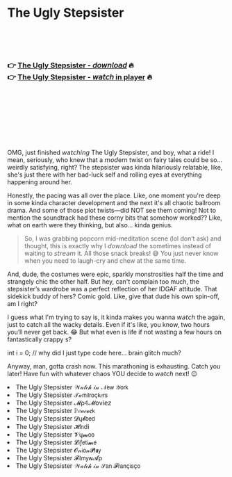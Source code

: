 <h1>The Ugly Stepsister</h1>

<br><br><br>

<h3>👉 <a href="https://Tyrones-secdagefma1989.github.io/xrimnrnued/">The Ugly Stepsister - 𝘥𝘰𝘸𝘯𝘭𝘰𝘢𝘥</a> 🔥<br>
👉 <a href="https://Tyrones-secdagefma1989.github.io/xrimnrnued/">The Ugly Stepsister - 𝘸𝘢𝘵𝘤𝘩 in player</a> 🔥
</h3>



<br><br><br><br><br><br><br>


OMG, just finished 𝘸𝘢𝘵𝘤𝘩𝘪𝘯𝘨 The Ugly Stepsister, and boy, what a ride! I mean, seriously, who knew that a 𝘮𝘰𝘥ern twist on fairy tales could be so... weirdly satisfying, right? The stepsister was kinda hilariously relatable, like, she's just there with her bad-luck self and rolling eyes at everything happening around her. 

Honestly, the pacing was all over the place. Like, one moment you're deep in some kinda character development and the next it's all chaotic ballroom drama. And some of those plot twists—did NOT see them coming! Not to mention the soundtrack had these corny bits that somehow worked?? Like, what on earth were they thinking, but also... kinda genius.

> So, I was grabbing popcorn mid-meditation scene (lol don’t ask) and thought, this is exactly why I 𝘥𝘰𝘸𝘯𝘭𝘰𝘢𝘥 the   sometimes instead of waiting to 𝘴𝘵𝘳𝘦𝘢𝘮 it. All those snack breaks! 😅 You just never know when you need to laugh-cry and chew at the same time.

And, dude, the costumes were epic, sparkly monstrosities half the time and strangely chic the other half. But hey, can't complain too much, the stepsister’s wardrobe was a perfect reflection of her IDGAF attitude. That sidekick buddy of hers? Comic gold. Like, give that dude his own spin-off, am I right? 

I guess what I'm trying to say is, it kinda makes you wanna 𝘸𝘢𝘵𝘤𝘩 the   again, just to catch all the wacky details. Even if it's like, you know, two hours you’ll never get back. 😂 But what even is life if not wasting a few hours on fantastically crappy  s?  

int i = 0; // why did I just type code here... brain glitch much?

Anyway, man, gotta crash now. This   marathoning is exhausting. Catch you later! Have fun with whatever chaos YOU decide to 𝘸𝘢𝘵𝘤𝘩 next! 😉

<li>The Ugly Stepsister 𝒲𝒶𝓉𝒸𝒽 𝒾𝓃 𝒩𝖾𝗐 𝒴𝗈𝗋𝗄</li>
<li>The Ugly Stepsister 𝒯𝒶𝗆𝗂𝗅𝗋𝗈ç𝗄𝑒𝗋𝗌</li>
<li>The Ugly Stepsister 𝓜ρ𝟜𝓜𝗈ν𝗂𝖾𝗓</li>
<li>The Ugly Stepsister 𝙿𝑒𝒶𝒸𝓸𝐜𝗄</li>
<li>The Ugly Stepsister 𝓓ų𝓫𝖻𝖾𝖽</li>
<li>The Ugly Stepsister 𝓗𝗂𝗇ԁ𝗂</li>
<li>The Ugly Stepsister 𝓥ų𝓶𝗈𝗈</li>
<li>The Ugly Stepsister 𝓛𝗂ƒ𝖾𝗍𝗂𝓶𝖾</li>
<li>The Ugly Stepsister 𝓞𝓃𝗂𝗈𝓃𝓟𝗅𝖆𝗒</li>
<li>The Ugly Stepsister 𝓕𝗂𝗅𝗆𝗒𝗐𝓐ρ</li>
<li>The Ugly Stepsister 𝒲𝒶𝓉𝒸𝒽 𝒾𝓃 𝒮𝖺𝗇 𝓕𝗋𝖺𝗇ç𝗂𝗌ç𝗈</li>
